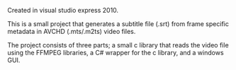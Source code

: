 Created in visual studio express 2010.

This is a small project that generates a subtitle file (.srt) from frame specific metadata in AVCHD (.mts/.m2ts) video files.

The project consists of three parts; a small c library that reads the video file using the FFMPEG libraries, a C# wrapper for the c library, and a windows GUI.